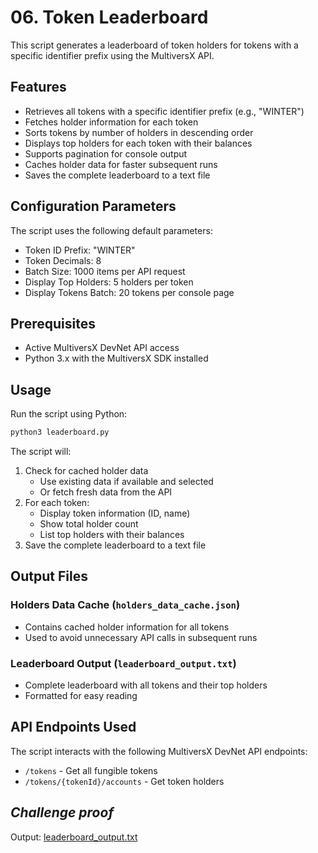 # 06. Token Leaderboard

This script generates a leaderboard of token holders for tokens with a specific identifier prefix using the MultiversX API.

## Features

- Retrieves all tokens with a specific identifier prefix (e.g., "WINTER")
- Fetches holder information for each token
- Sorts tokens by number of holders in descending order
- Displays top holders for each token with their balances
- Supports pagination for console output
- Caches holder data for faster subsequent runs
- Saves the complete leaderboard to a text file

## Configuration Parameters

The script uses the following default parameters:

- Token ID Prefix: "WINTER"
- Token Decimals: 8
- Batch Size: 1000 items per API request
- Display Top Holders: 5 holders per token
- Display Tokens Batch: 20 tokens per console page

## Prerequisites

- Active MultiversX DevNet API access
- Python 3.x with the MultiversX SDK installed

## Usage

Run the script using Python:

```bash
python3 leaderboard.py
```

The script will:

1. Check for cached holder data
   - Use existing data if available and selected
   - Or fetch fresh data from the API
2. For each token:
   - Display token information (ID, name)
   - Show total holder count
   - List top holders with their balances
3. Save the complete leaderboard to a text file

## Output Files

### Holders Data Cache (`holders_data_cache.json`)
- Contains cached holder information for all tokens
- Used to avoid unnecessary API calls in subsequent runs

### Leaderboard Output (`leaderboard_output.txt`)
- Complete leaderboard with all tokens and their top holders
- Formatted for easy reading

## API Endpoints Used

The script interacts with the following MultiversX DevNet API endpoints:

- `/tokens` - Get all fungible tokens
- `/tokens/{tokenId}/accounts` - Get token holders

## *Challenge proof*

Output: [leaderboard_output.txt](leaderboard_output.txt)
